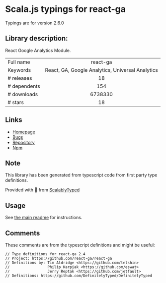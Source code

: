 
# Scala.js typings for react-ga

Typings are for version 2.6.0

## Library description:
React Google Analytics Module.

|                    |                 |
| ------------------ | :-------------: |
| Full name          | react-ga |
| Keywords           | React, GA, Google Analytics, Universal Analytics |
| # releases         | 18 |
| # dependents       | 154 |
| # downloads        | 6738330 |
| # stars            | 18 |

## Links
- [Homepage](https://github.com/react-ga/react-ga)
- [Bugs](https://github.com/react-ga/react-ga/issues)
- [Repository](https://github.com/react-ga/react-ga)
- [Npm](https://www.npmjs.com/package/react-ga)
    


## Note
This library has been generated from typescript code from first party type definitions.

Provided with :purple_heart: from [ScalablyTyped](https://github.com/oyvindberg/ScalablyTyped)

## Usage
See [the main readme](../../readme.md) for instructions.

## Comments

These comments are from the typescript definitions and might be useful:
```
// Type definitions for react-ga 2.4
// Project: https://github.com/react-ga/react-ga
// Definitions by: Tim Aldridge <https://github.com/telshin>
//                 Philip Karpiak <https://github.com/eswat>
//                 Jerry Reptak <https://github.com/jetfault>
// Definitions: https://github.com/DefinitelyTyped/DefinitelyTyped

```

